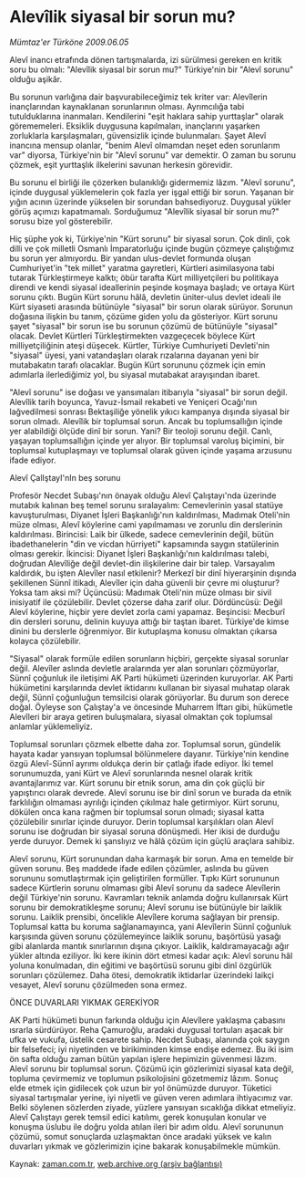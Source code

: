 # Alevîlik siyasal bir sorun mu?

*Mümtaz'er Türköne 2009.06.05*

<tr><td class="metin" colspan="2" style="padding-top: 20px; padding-left: 5px; padding-right: 10px;">Alevî inancı etrafında dönen tartışmalarda, izi sürülmesi gereken en kritik soru bu olmalı: "Alevîlik siyasal bir sorun mu?" Türkiye'nin bir "Alevî sorunu" olduğu aşikâr.</td></tr><tr><td class="metin" colspan="2" style="padding-top: 20px; padding-left: 5px; padding-right: 10px;"><p>Bu sorunun varlığına dair başvurabileceğimiz tek kriter var: Alevîlerin inançlarından kaynaklanan sorunlarının olması. Ayrımcılığa tabi tutulduklarına inanmaları. Kendilerini "eşit haklara sahip yurttaşlar" olarak görememeleri. Eksiklik duygusuna kapılmaları, inançlarını yaşarken zorluklarla karşılaşmaları, güvensizlik içinde bulunmaları. Şayet Alevî inancına mensup olanlar, "benim Alevî olmamdan neşet eden sorunlarım var" diyorsa, Türkiye'nin bir "Alevî sorunu" var demektir. O zaman bu sorunu çözmek, eşit yurttaşlık ilkelerini savunan herkesin görevidir.
<p>Bu sorunu el birliği ile çözerken bulanıklığı gidermemiz lâzım. "Alevî sorunu", içinde duygusal yüklemelerin çok fazla yer işgal ettiği bir sorun. Yaşanan bir yığın acının üzerinde yükselen bir sorundan bahsediyoruz. Duygusal yükler görüş açımızı kapatmamalı. Sorduğumuz "Alevîlik siyasal bir sorun mu?" sorusu bize yol gösterebilir.
<p>Hiç şüphe yok ki, Türkiye'nin "Kürt sorunu" bir siyasal sorun. Çok dinli, çok dilli ve çok milletli Osmanlı İmparatorluğu içinde bugün çözmeye çalıştığımız bu sorun yer almıyordu. Bir yandan ulus-devlet formunda oluşan Cumhuriyet'in "tek millet" yaratma gayretleri, Kürtleri asimilasyona tabi tutarak Türkleştirmeye kalktı; öbür tarafta Kürt milliyetçileri bu politikaya direndi ve kendi siyasal ideallerinin peşinde koşmaya başladı; ve ortaya Kürt sorunu çıktı. Bugün Kürt sorunu hâlâ, devletin üniter-ulus devlet ideali ile Kürt siyaseti arasında bütünüyle "siyasal" bir sorun olarak sürüyor. Sorunun doğasına ilişkin bu tanım, çözüme giden yolu da gösteriyor. Kürt sorunu şayet "siyasal" bir sorun ise bu sorunun çözümü de bütünüyle "siyasal" olacak. Devlet Kürtleri Türkleştirmekten vazgeçecek böylece Kürt milliyetçiliğinin ateşi düşecek. Kürtler, Türkiye Cumhuriyeti Devleti'nin "siyasal" üyesi, yani vatandaşları olarak rızalarına dayanan yeni bir mutabakatın tarafı olacaklar. Bugün Kürt sorununu çözmek için emin adımlarla ilerlediğimiz yol, bu siyasal mutabakat arayışından ibaret.
<p>"Alevî sorunu" ise doğası ve yansımaları itibarıyla "siyasal" bir sorun değil. Alevîlik tarih boyunca, Yavuz-İsmail rekabeti ve Yeniçeri Ocağı'nın lağvedilmesi sonrası Bektaşiliğe yönelik yıkıcı kampanya dışında siyasal bir sorun olmadı. Alevîlik bir toplumsal sorun. Ancak bu toplumsallığın içinde yer alabildiği ölçüde dinî bir sorun. Yani? Bir teoloji sorunu değil. Canlı, yaşayan toplumsallığın içinde yer alıyor. Bir toplumsal varoluş biçimini, bir toplumsal kutuplaşmayı ve toplumsal olarak güven içinde yaşama arzusunu ifade ediyor.
<p>Alevî ÇalIştayI'nIn beş sorunu
<p>Profesör Necdet Subaşı'nın önayak olduğu Alevî Çalıştayı'nda üzerinde mutabık kalınan beş temel sorunu sıralayalım: Cemevlerinin yasal statüye kavuşturulması, Diyanet İşleri Başkanlığı'nın kaldırılması, Madımak Oteli'nin müze olması, Alevî köylerine cami yapılmaması ve zorunlu din derslerinin kaldırılması. Birincisi: Laik bir ülkede, sadece cemevlerinin değil, bütün ibadethanelerin "din ve vicdan hürriyeti" kapsamında saygın statülerinin olması gerekir. İkincisi: Diyanet İşleri Başkanlığı'nın kaldırılması talebi, doğrudan Alevîliğe değil devlet-din ilişkilerine dair bir talep. Varsayalım kaldırdık, bu işten Alevîler nasıl etkilenir? Merkezî bir dinî hiyerarşinin dışında şekillenen Sünnî itikadı, Alevîler için daha güvenli bir çevre mi oluşturur? Yoksa tam aksi mi? Üçüncüsü: Madımak Oteli'nin müze olması bir sivil inisiyatif ile çözülebilir. Devlet çözerse daha zarif olur. Dördüncüsü: Değil Alevî köylerine, hiçbir yere devlet zorla cami yapamaz. Beşincisi: Mecburî din dersleri sorunu, delinin kuyuya attığı bir taştan ibaret. Türkiye'de kimse dinini bu derslerle öğrenmiyor. Bir kutuplaşma konusu olmaktan çıkarsa kolayca çözülebilir.
<p>"Siyasal" olarak formüle edilen sorunların hiçbiri, gerçekte siyasal sorunlar değil. Alevîler aslında devletle aralarında yer alan sorunları çözmüyorlar, Sünnî çoğunluk ile iletişimi AK Parti hükümeti üzerinden kuruyorlar. AK Parti hükümetini karşılarında devlet iktidarını kullanan bir siyasal muhatap olarak değil, Sünnî çoğunluğun temsilcisi olarak görüyorlar. Bu durum son derece doğal. Öyleyse son Çalıştay'a ve öncesinde Muharrem İftarı gibi, hükümetle Alevîleri bir araya getiren buluşmalara, siyasal olmaktan çok toplumsal anlamlar yüklemeliyiz.
<p>Toplumsal sorunları çözmek elbette daha zor. Toplumsal sorun, gündelik hayata kadar yansıyan toplumsal bölünmelere dayanır. Türkiye'nin kendine özgü Alevî-Sünnî ayrımı oldukça derin bir çatlağı ifade ediyor. İki temel sorunumuzda, yani Kürt ve Alevî sorunlarında nesnel olarak kritik avantajlarımız var. Kürt sorunu bir etnik sorun, ama din çok güçlü bir yapıştırıcı olarak devrede. Alevî sorunu ise bir dinî sorun ve burada da etnik farklılığın olmaması ayrılığı içinden çıkılmaz hale getirmiyor. Kürt sorunu, dökülen onca kana rağmen bir toplumsal sorun olmadı; siyasal katta çözülebilir sınırlar içinde duruyor. Derin toplumsal karşılıkları olan Alevî sorunu ise doğrudan bir siyasal soruna dönüşmedi. Her ikisi de durduğu yerde duruyor. Demek ki şanslıyız ve hâlâ çözüm için güçlü araçlara sahibiz.
<p>Alevî sorunu, Kürt sorunundan daha karmaşık bir sorun. Ama en temelde bir güven sorunu. Beş maddede ifade edilen çözümler, aslında bu güven sorununu somutlaştırmak için geliştirilen formüller. Tıpkı Kürt sorununun sadece Kürtlerin sorunu olmaması gibi Alevî sorunu da sadece Alevîlerin değil Türkiye'nin sorunu. Kavramları teknik anlamda doğru kullanırsak Kürt sorunu bir demokratikleşme sorunu; Alevî sorunu ise bütünüyle bir laiklik sorunu. Laiklik prensibi, öncelikle Alevîlere koruma sağlayan bir prensip. Toplumsal katta bu koruma sağlanamayınca, yani Alevîlerin Sünnî çoğunluk karşısında güven sorunu çözülemeyince laiklik sorunu, başörtüsü yasağı gibi alanlarda mantık sınırlarının dışına çıkıyor. Laiklik, kaldıramayacağı ağır yükler altında eziliyor. İki kere ikinin dört etmesi kadar açık: Alevî sorunu hâl yoluna konulmadan, din eğitimi ve başörtüsü sorunu gibi dinî özgürlük sorunları çözülemez. Daha ötesi, demokratik iktidarlar üzerindeki laikçi vesayet, Alevî sorunu çözülmeden sona ermez.
<p>ÖNCE DUVARLARI YIKMAK GEREKİYOR
<p>AK Parti hükümeti bunun farkında olduğu için Alevîlere yaklaşma çabasını ısrarla sürdürüyor. Reha Çamuroğlu, aradaki duygusal tortuları aşacak bir ufka ve vukufa, üstelik cesarete sahip. Necdet Subaşı, alanında çok saygın bir felsefeci; iyi niyetinden ve birikiminden kimse endişe edemez. Bu iki isim ön safta olduğu zaman bütün yapılan işlere hepimizin güvenmesi lâzım. Alevî sorunu bir toplumsal sorun. Çözümü için gözlerimizi siyasal kata değil, topluma çevirmemiz ve toplumun psikolojisini gözetmemiz lâzım. Sonuç elde etmek için gidilecek çok uzun bir yol önümüzde duruyor. Tüketici siyasal tartışmalar yerine, iyi niyetli ve güven veren adımlara ihtiyacımız var. Belki söylenen sözlerden ziyade, yüzlere yansıyan sıcaklığa dikkat etmeliyiz. Alevî Çalıştayı gerek temsil edici katılımı, gerek konuşulan konular ve konuşma üslubu ile doğru yolda atılan ileri bir adım oldu. Alevî sorununun çözümü, somut sonuçlarda uzlaşmaktan önce aradaki yüksek ve kalın duvarları yıkmak ve gözlerimizin içine bakarak konuşabilmekle mümkün. <br/></p></p></p></p></p></p></p></p></p></p></p></td></tr>

Kaynak: [zaman.com.tr](http://zaman.com.tr/yazar.do?yazino=855337), [web.archive.org (arşiv bağlantısı)](http://web.archive.org/web/20090618160826/http://www.zaman.com.tr:80/yazar.do?yazino=855337)
